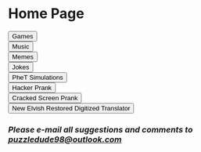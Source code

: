 <html>
<h1>
Home Page
</h1>
 <button onclick="window.location.href = 'games';">Games</button>
 <br>
 <button onclick="window.location.href = 'music';">Music</button>
 <br>
 <button onclick="window.location.href = 'memes';">Memes</button>
 <br>
<button onclick="window.location.href = 'jokes';">Jokes</button>
<br>
<button onclick="window.location.href = 'simulation';">PheT Simulations</button>
<br> 
<button onclick="window.location.href = 'http://www.geekprank.com/hacker/';">Hacker Prank</button>
  <br>
  <button onclick="window.location.href = 'http://www.geekprank.com/cracked-screen/';">Cracked Screen Prank</button>
   <br>
  <button onclick="window.location.href = 'NERD';">New Elvish Restored Digitized Translator</button>
 <br>
 <h3><i>Please e-mail all suggestions and comments to <a href="mailto:puzzledude98@outlook.com?subject=Suggestion/Comment">puzzledude98@outlook.com</a></i></h3>
</html>
